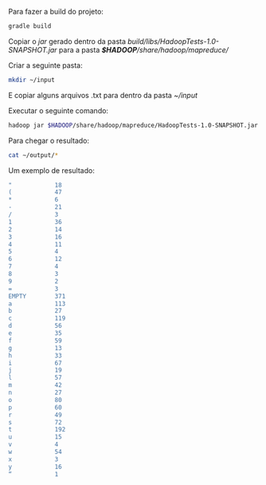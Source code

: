 Para fazer a build do projeto:
```bash
gradle build
```

Copiar o *jar* gerado dentro da pasta _build/libs/HadoopTests-1.0-SNAPSHOT.jar_ para a pasta *__$HADOOP__/share/hadoop/mapreduce/*

Criar a seguinte pasta:
```bash
mkdir ~/input
```

E copiar alguns arquivos .txt para dentro da pasta _~/input_

Executar o seguinte comando:
```bash
hadoop jar $HADOOP/share/hadoop/mapreduce/HadoopTests-1.0-SNAPSHOT.jar br.com.batistao.hadoop.mapreduce.firstwordcount.FirstWordCountApp ~/input/ ~/output/
```

Para chegar o resultado:
```bash
cat ~/output/*
```

Um exemplo de resultado:
```bash
"            18
(            47
*            6
-            21
/            3
1            36
2            14
3            16
4            11
5            4
6            12
7            4
8            3
9            2
=            3
EMPTY        371
a            113
b            27
c            119
d            56
e            35
f            59
g            13
h            33
i            67
j            19
l            57
m            42
n            27
o            80
p            60
r            49
s            72
t            192
u            15
v            4
w            54
x            3
y            16
“            1
```
